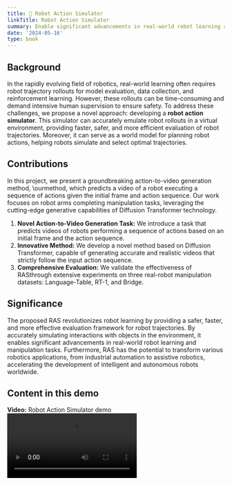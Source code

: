 ```yaml
---
title: 🎥 Robot Action Simulator
linkTitle: Robot Action Simulator
summary: Enable significant advancements in real-world robot learning and manipulation tasks
date: '2024-05-16'
type: book
---
```


## Background

In the rapidly evolving field of robotics, real-world learning often requires robot trajectory rollouts for model evaluation, data collection, and reinforcement learning. However, these rollouts can be time-consuming and demand intensive human supervision to ensure safety. To address these challenges, we propose a novel approach: developing a **robot action simulator**. This simulator can accurately emulate robot rollouts in a virtual environment, providing faster, safer, and more efficient evaluation of robot trajectories. Moreover, it can serve as a world model for planning robot actions, helping robots simulate and select optimal trajectories.


## Contributions
In this project, we present a groundbreaking action-to-video generation method, \ourmethod, which predicts a video of a robot executing a sequence of actions given the initial frame and action sequence. Our work focuses on robot arms completing manipulation tasks, leveraging the cutting-edge generative capabilities of Diffusion Transformer technology. 
1. **Novel Action-to-Video Generation Task:** We introduce a task that predicts videos of robots performing a sequence of actions based on an initial frame and the action sequence.
2. **Innovative Method:** We develop a novel method based on Diffusion Transformer, capable of generating accurate and realistic videos that strictly follow the input action sequence.
3. **Comprehensive Evaluation:** We validate the effectiveness of RASthrough extensive experiments on three real-robot manipulation datasets: Language-Table, RT-1, and Bridge.


## Significance

The proposed RAS revolutionizes robot learning by providing a safer, faster, and more effective evaluation framework for robot trajectories. By accurately simulating interactions with objects in the environment, it enables significant advancements in real-world robot learning and manipulation tasks. Furthermore, RAS has the potential to transform various robotics applications, from industrial automation to assistive robotics, accelerating the development of intelligent and autonomous robots worldwide.

## Content in this demo

**Video:** Robot Action Simulator demo <video controls src="demo-1.mp4" title="Title"></video>





